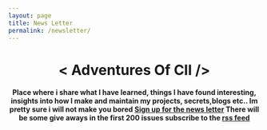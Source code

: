 ```yaml
---
layout: page
title: News Letter
permalink: /newsletter/
---
```


<h1 align="center"> < Adventures Of ClI /> </h1>
<h4 align="center"> Place where i share what I have learned, things I have found interesting, insights into how I make and maintain my projects, secrets,blogs etc.. Im pretty sure i will not make you bored <a href="http://getrevue.co/profile/alestor123" target="_blank">Sign up for the news letter</a> There will be some give aways in the first 200 issues subscribe to the <a href="http://getrevue.co/profile/alestor123?format=rss" target="_blank"> rss feed </a></h4>
